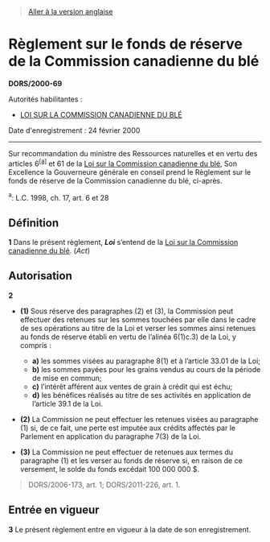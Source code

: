 > [Aller à la version anglaise](/en/Regulations/Statutory%20Orders%20and%20Regulations/2000/69.md)

# Règlement sur le fonds de réserve de la Commission canadienne du blé

**DORS/2000-69**

Autorités habilitantes : 
- [LOI SUR LA COMMISSION CANADIENNE DU BLÉ](/fr/Lois/Lois%20révisées%20du%20Canada/C/C-24.md)

Date d'enregistrement : 24 février 2000

----------

Sur recommandation du ministre des Ressources naturelles et en vertu des articles 6<sup><a href='#footnotea_f'>[a]</a></sup> et 61 de la [Loi sur la Commission canadienne du blé](/fr/Lois/Lois%20révisées%20du%20Canada/C/C-24.md), Son Excellence la Gouverneure générale en conseil prend le Règlement sur le fonds de réserve de la Commission canadienne du blé, ci-après.

<a name='footnotea_f'><sup>a</sup></a>: L.C. 1998, ch. 17, art. 6 et 28<br />




## Définition


**1** Dans le présent règlement, ***Loi*** s’entend de la [Loi sur la Commission canadienne du blé](/fr/Lois/Lois%20révisées%20du%20Canada/C/C-24.md). (*Act*)




## Autorisation


**2** 

- **(1)** Sous réserve des paragraphes (2) et (3), la Commission peut effectuer des retenues sur les sommes touchées par elle dans le cadre de ses opérations au titre de la Loi et verser les sommes ainsi retenues au fonds de réserve établi en vertu de l’alinéa 6(1)c.3) de la Loi, y compris :
	- **a)** les sommes visées au paragraphe 8(1) et à l’article 33.01 de la Loi;
	- **b)** les sommes payées pour les grains vendus au cours de la période de mise en commun;
	- **c)** l’intérêt afférent aux ventes de grain à crédit qui est échu;
	- **d)** les bénéfices réalisés au titre de ses activités en application de l’article 39.1 de la Loi.

- **(2)** La Commission ne peut effectuer les retenues visées au paragraphe (1) si, de ce fait, une perte est imputée aux crédits affectés par le Parlement en application du paragraphe 7(3) de la Loi.

- **(3)** La Commission ne peut effectuer de retenues aux termes du paragraphe (1) et les verser au fonds de réserve si, en raison de ce versement, le solde du fonds excédait 100 000 000 $.
> DORS/2006-173, art. 1; DORS/2011-226, art. 1.





## Entrée en vigueur


**3** Le présent règlement entre en vigueur à la date de son enregistrement.


